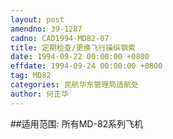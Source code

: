 ```yaml
---
layout: post
amendno: 39-1287
cadno: CAD1994-MD82-07
title: 定期检查/更换飞行操纵钢索
date: 1994-09-22 00:00:00 +0800
effdate: 1994-09-24 00:00:00 +0800
tag: MD82
categories: 民航华东管理局适航处
author: 何正华
---
```


##适用范围:
所有MD-82系列飞机

